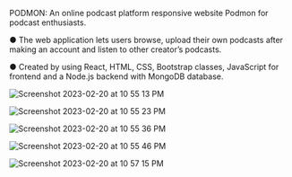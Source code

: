 PODMON: An online podcast platform responsive website Podmon for podcast enthusiasts.

● The web application lets users browse, upload their own podcasts after making an account and
listen to other creator’s podcasts.

● Created by using React, HTML, CSS, Bootstrap classes, JavaScript for frontend and a Node.js
backend with MongoDB database.


![Screenshot 2023-02-20 at 10 55 13 PM](https://github.com/user-attachments/assets/63dc0c1a-477c-4519-9b8c-b323ebf7cbcb)

![Screenshot 2023-02-20 at 10 55 23 PM](https://github.com/user-attachments/assets/38b655d0-076c-49ce-bfd6-3d41d77526ad)

![Screenshot 2023-02-20 at 10 55 36 PM](https://github.com/user-attachments/assets/10ca0cf8-d0b0-4fe6-82c6-16b3164ffb12)

![Screenshot 2023-02-20 at 10 55 46 PM](https://github.com/user-attachments/assets/156e39a6-bead-4a15-b418-4ae49311daf8)

![Screenshot 2023-02-20 at 10 57 15 PM](https://github.com/user-attachments/assets/55db75f6-4bf8-48f0-a8e3-44c4a959574b)
